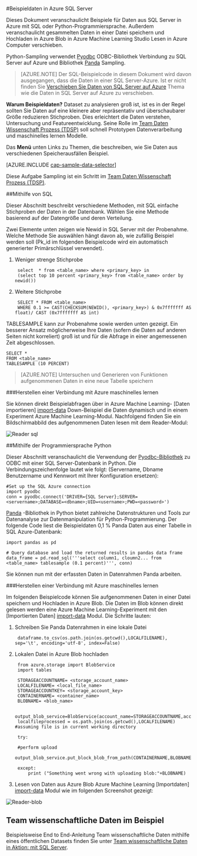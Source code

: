 <properties 
    pageTitle="Daten in SQL Server auf Azure | Microsoft Azure" 
    description="Beispieldaten in Azure SQL Server" 
    services="machine-learning" 
    documentationCenter="" 
    authors="bradsev" 
    manager="jhubbard" 
    editor="cgronlun" />

<tags 
    ms.service="machine-learning" 
    ms.workload="data-services" 
    ms.tgt_pltfrm="na" 
    ms.devlang="na" 
    ms.topic="article" 
    ms.date="09/19/2016" 
    ms.author="fashah;garye;bradsev" /> 

#<a name="heading"></a>Beispieldaten in Azure SQL Server


Dieses Dokument veranschaulicht Beispiele für Daten aus SQL Server in Azure mit SQL oder Python-Programmiersprache. Außerdem veranschaulicht gesammelten Daten in einer Datei speichern und Hochladen in Azure Blob in Azure Machine Learning Studio Lesen in Azure Computer verschieben.

Python-Sampling verwendet [Pyodbc](https://code.google.com/p/pyodbc/) ODBC-Bibliothek Verbindung zu SQL Server auf Azure und Bibliothek [Panda](http://pandas.pydata.org/) Sampling.

>[AZURE.NOTE] Der SQL-Beispielcode in diesem Dokument wird davon ausgegangen, dass die Daten in einer SQL Server-Azure. Ist er nicht finden Sie [Verschieben Sie Daten von SQL Server auf Azure](machine-learning-data-science-move-sql-server-virtual-machine.md) Thema wie die Daten in SQL Server auf Azure zu verschieben.

**Warum Beispieldaten?**
Dataset zu analysieren groß ist, ist es in der Regel sollten Sie Daten auf eine kleinere aber repräsentativ und überschaubarer Größe reduzieren Stichproben. Dies erleichtert die Daten verstehen, Untersuchung und Featureentwicklung. Seine Rolle im [Team Daten Wissenschaft Prozess (TDSP)](https://azure.microsoft.com/documentation/learning-paths/cortana-analytics-process/) soll schnell Prototypen Datenverarbeitung und maschinelles lernen Modelle.

Das **Menü** unten Links zu Themen, die beschreiben, wie Sie Daten aus verschiedenen Speicherausfällen Beispiel. 

[AZURE.INCLUDE [cap-sample-data-selector](../../includes/cap-sample-data-selector.md)]

Diese Aufgabe Sampling ist ein Schritt im [Team Daten Wissenschaft Prozess (TDSP)](https://azure.microsoft.com/documentation/learning-paths/cortana-analytics-process/).

##<a name="SQL"></a>Mithilfe von SQL

Dieser Abschnitt beschreibt verschiedene Methoden, mit SQL einfache Stichproben der Daten in der Datenbank. Wählen Sie eine Methode basierend auf der Datengröße und deren Verteilung.

Zwei Elemente unten zeigen wie Newid in SQL Server mit der Probenahme. Welche Methode Sie auswählen hängt davon ab, wie zufällig Beispiel werden soll (Pk_id im folgenden Beispielcode wird ein automatisch generierter Primärschlüssel verwendet).

1. Weniger strenge Stichprobe

        select  * from <table_name> where <primary_key> in 
        (select top 10 percent <primary_key> from <table_name> order by newid())

2. Weitere Stichprobe 

        SELECT * FROM <table_name>
        WHERE 0.1 >= CAST(CHECKSUM(NEWID(), <primary_key>) & 0x7fffffff AS float)/ CAST (0x7fffffff AS int)

TABLESAMPLE kann zur Probenahme sowie werden unten gezeigt. Ein besserer Ansatz möglicherweise Ihre Daten (sofern die Daten auf anderen Seiten nicht korreliert) groß ist und für die Abfrage in einer angemessenen Zeit abgeschlossen.

    SELECT *
    FROM <table_name> 
    TABLESAMPLE (10 PERCENT)

>[AZURE.NOTE] Untersuchen und Generieren von Funktionen aufgenommenen Daten in eine neue Tabelle speichern


###<a name="sql-aml"></a>Herstellen einer Verbindung mit Azure maschinelles lernen

Sie können direkt Beispielabfragen über in Azure Machine Learning- [Daten importieren] [ import-data] Down-Beispiel die Daten dynamisch und in einem Experiment Azure Machine Learning-Modul. Nachfolgend finden Sie ein Bildschirmabbild des aufgenommenen Daten lesen mit dem Reader-Modul:
   
![Reader sql][1]

##<a name="python"></a>Mithilfe der Programmiersprache Python 

Dieser Abschnitt veranschaulicht die Verwendung der [Pyodbc-Bibliothek](https://code.google.com/p/pyodbc/) zu ODBC mit einer SQL Server-Datenbank in Python. Die Verbindungszeichenfolge lautet wie folgt: (Servername, Dbname Benutzername und Kennwort mit Ihrer Konfiguration ersetzen):

    #Set up the SQL Azure connection
    import pyodbc   
    conn = pyodbc.connect('DRIVER={SQL Server};SERVER=<servername>;DATABASE=<dbname>;UID=<username>;PWD=<password>')

[Panda](http://pandas.pydata.org/) -Bibliothek in Python bietet zahlreiche Datenstrukturen und Tools zur Datenanalyse zur Datenmanipulation für Python-Programmierung. Der folgende Code liest die Beispieldaten 0,1 % Panda Daten aus einer Tabelle in SQL Azure-Datenbank:

    import pandas as pd

    # Query database and load the returned results in pandas data frame
    data_frame = pd.read_sql('''select column1, cloumn2... from <table_name> tablesample (0.1 percent)''', conn)

Sie können nun mit der erfassten Daten in Datenrahmen Panda arbeiten. 

###<a name="python-aml"></a>Herstellen einer Verbindung mit Azure maschinelles lernen

Im folgenden Beispielcode können Sie aufgenommenen Daten in einer Datei speichern und Hochladen in Azure Blob. Die Daten im Blob können direkt gelesen werden eine Azure Machine Learning-Experiment mit den [Importierten Daten] [ import-data] Modul. Die Schritte lauten: 

1. Schreiben Sie Panda Datenrahmen in eine lokale Datei

        dataframe.to_csv(os.path.join(os.getcwd(),LOCALFILENAME), sep='\t', encoding='utf-8', index=False)

2. Lokalen Datei in Azure Blob hochladen

        from azure.storage import BlobService
        import tables

        STORAGEACCOUNTNAME= <storage_account_name>
        LOCALFILENAME= <local_file_name>
        STORAGEACCOUNTKEY= <storage_account_key>
        CONTAINERNAME= <container_name>
        BLOBNAME= <blob_name>

        output_blob_service=BlobService(account_name=STORAGEACCOUNTNAME,account_key=STORAGEACCOUNTKEY)    
        localfileprocessed = os.path.join(os.getcwd(),LOCALFILENAME) #assuming file is in current working directory
        
        try:
       
        #perform upload
        output_blob_service.put_block_blob_from_path(CONTAINERNAME,BLOBNAME,localfileprocessed)
        
        except:         
            print ("Something went wrong with uploading blob:"+BLOBNAME)

3. Lesen von Daten aus Azure Blob Azure Machine Learning [Importdaten] [ import-data] Modul wie im folgenden Screenshot gezeigt:
 
![Reader-blob][2]

## <a name="the-team-data-science-process-in-action-example"></a>Team wissenschaftliche Daten im Beispiel

Beispielsweise End to End-Anleitung Team wissenschaftliche Daten mithilfe eines öffentlichen Datasets finden Sie unter [Team wissenschaftliche Daten in Aktion: mit SQL Server](machine-learning-data-science-process-sql-walkthrough.md).

[1]: ./media/machine-learning-data-science-sample-sql-server-virtual-machine/reader_database.png
[2]: ./media/machine-learning-data-science-sample-sql-server-virtual-machine/reader_blob.png

 [import-data]: https://msdn.microsoft.com/library/azure/4e1b0fe6-aded-4b3f-a36f-39b8862b9004/
